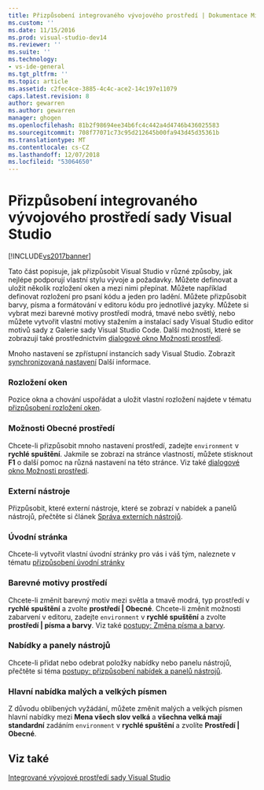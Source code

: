 ```yaml
---
title: Přizpůsobení integrovaného vývojového prostředí | Dokumentace Microsoftu
ms.custom: ''
ms.date: 11/15/2016
ms.prod: visual-studio-dev14
ms.reviewer: ''
ms.suite: ''
ms.technology:
- vs-ide-general
ms.tgt_pltfrm: ''
ms.topic: article
ms.assetid: c2fec4ce-3885-4c4c-ace2-14c197e11079
caps.latest.revision: 8
author: gewarren
ms.author: gewarren
manager: ghogen
ms.openlocfilehash: 81b2f98694ee34b6fc4c442a4d4746b436025583
ms.sourcegitcommit: 708f77071c73c95d212645b00fa943d45d35361b
ms.translationtype: MT
ms.contentlocale: cs-CZ
ms.lasthandoff: 12/07/2018
ms.locfileid: "53064650"
---
```

# <a name="personalizing-the-visual-studio-ide"></a>Přizpůsobení integrovaného vývojového prostředí sady Visual Studio
[!INCLUDE[vs2017banner](../includes/vs2017banner.md)]

Tato část popisuje, jak přizpůsobit Visual Studio v různé způsoby, jak nejlépe podporují vlastní stylu vývoje a požadavky. Můžete definovat a uložit několik rozložení oken a mezi nimi přepínat. Můžete například definovat rozložení pro psaní kódu a jeden pro ladění. Můžete přizpůsobit barvy, písma a formátování v editoru kódu pro jednotlivé jazyky. Můžete si vybrat mezi barevné motivy prostředí modrá, tmavé nebo světlý, nebo můžete vytvořit vlastní motivy stažením a instalací sady Visual Studio editor motivů sady z Galerie sady Visual Studio Code. Další možnosti, které se zobrazují také prostřednictvím [dialogové okno Možnosti prostředí](../ide/reference/environment-options-dialog-box.md).

 Mnoho nastavení se zpřístupní instancích sady Visual Studio. Zobrazit [synchronizovaná nastavení](../ide/synchronized-settings-in-visual-studio.md) Další informace.

### <a name="window-layouts"></a>Rozložení oken
 Pozice okna a chování uspořádat a uložit vlastní rozložení najdete v tématu [přizpůsobení rozložení oken](../ide/customizing-window-layouts-in-visual-studio.md).

### <a name="general-environment-options"></a>Možnosti Obecné prostředí
 Chcete-li přizpůsobit mnoho nastavení prostředí, zadejte `environment` v **rychlé spuštění**. Jakmile se zobrazí na stránce vlastností, můžete stisknout **F1** o další pomoc na různá nastavení na této stránce. Viz také [dialogové okno Možnosti prostředí](../ide/reference/environment-options-dialog-box.md).

### <a name="external-tools"></a>Externí nástroje
 Přizpůsobit, které externí nástroje, které se zobrazí v nabídek a panelů nástrojů, přečtěte si článek [Správa externích nástrojů](../ide/managing-external-tools.md).

### <a name="start-page"></a>Úvodní stránka
 Chcete-li vytvořit vlastní úvodní stránky pro vás i váš tým, naleznete v tématu [přizpůsobení úvodní stránky](../ide/customizing-the-start-page-for-visual-studio.md)

### <a name="environment-color-themes"></a>Barevné motivy prostředí
 Chcete-li změnit barevný motiv mezi světla a tmavě modrá, typ prostředí v **rychlé spuštění** a zvolte **prostředí &#124; Obecné**. Chcete-li změnit možnosti zabarvení v editoru, zadejte `environment` v **rychlé spuštění** a zvolte **prostředí &#124; písma a barvy**. Viz také [postupy: Změna písma a barvy](../ide/how-to-change-fonts-and-colors-in-visual-studio.md).

### <a name="menus-and-toolbars"></a>Nabídky a panely nástrojů
 Chcete-li přidat nebo odebrat položky nabídky nebo panelu nástrojů, přečtěte si téma [postupy: přizpůsobení nabídek a panelů nástrojů](../ide/how-to-customize-menus-and-toolbars-in-visual-studio.md).

### <a name="main-menu-casing"></a>Hlavní nabídka malých a velkých písmen
 Z důvodu oblíbených vyžádání, můžete změnit malých a velkých písmen hlavní nabídky mezi **Mena všech slov velká** a **všechna velká mají standardní** zadáním `environment` v **rychlé spuštění** a zvolíte **Prostředí &#124; Obecné**.

## <a name="see-also"></a>Viz také
 [Integrované vývojové prostředí sady Visual Studio](../ide/visual-studio-ide.md)
